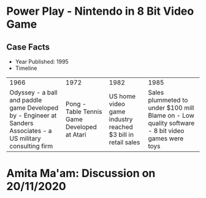 # Power Play - Nintendo in 8 Bit Video Game

## Case Facts
- Year Published: 1995
- Timeline

<table>
	<tbody>
		<tr>	<td>1966</td>	<td>1972</td>	<td>1982</td>	<td>1985</td>	</tr>
		<tr>	
			<td>
				Odyssey - a ball and paddle game
				Developed by - Engineer at Sanders Associates - a US military consulting firm
			</td>
			<td>
				Pong - Table Tennis Game
				Developed at Atari
			</td>
			<td>
				US home video game industry reached $3 bill in retail sales
			</td>
			<td>
				Sales plummeted to under $100 mill
				Blame on 
					- Low quality software
					- 8 bit video games were toys
			</td>
		</tr>
	</tbody>
</table>


# Amita Ma'am: Discussion on 20/11/2020
